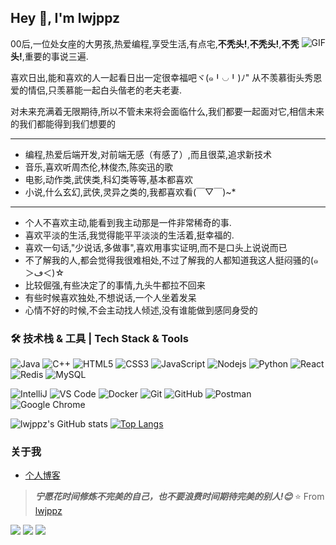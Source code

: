 ## Hey 👋, I'm lwjppz

<img align="right" alt="GIF" src="https://raw.githubusercontent.com/JoeyBling/JoeyBling/master/pic/pusheencode.gif" />

00后,一位处女座的大男孩,热爱编程,享受生活,有点宅,**不秃头!**,**不秃头!**,**不秃头!**,重要的事说三遍.


喜欢日出,能和喜欢的人一起看日出一定很幸福吧ヾ(๑╹◡╹)ﾉ"
从不羡慕街头秀恩爱的情侣,只羡慕能一起白头偕老的老夫老妻.

对未来充满着无限期待,所以不管未来将会面临什么,我们都要一起面对它,相信未来的我们都能得到我们想要的

---

* 编程,热爱后端开发,对前端无感（有感了）,而且很菜,追求新技术
* 音乐,喜欢听周杰伦,林俊杰,陈奕迅的歌
* 电影,动作类,武侠类,科幻类等等,基本都喜欢
* 小说,什么玄幻,武侠,灵异之类的,我都喜欢看(￣▽￣)~*

---

* 个人不喜欢主动,能看到我主动那是一件非常稀奇的事.
* 喜欢平淡的生活,我觉得能平平淡淡的生活着,挺幸福的.
* 喜欢一句话,"少说话,多做事",喜欢用事实证明,而不是口头上说说而已
* 不了解我的人,都会觉得我很难相处,不过了解我的人都知道我这人挺闷骚的(๑＞ڡ＜)☆
* 比较倔强,有些决定了的事情,九头牛都拉不回来
* 有些时候喜欢独处,不想说话,一个人坐着发呆
* 心情不好的时候,不会主动找人倾述,没有谁能做到感同身受的

### 🛠 技术栈 & 工具 | Tech Stack & Tools
![Java](https://img.shields.io/badge/-java-E34A86?style=flat-square&logo=java)
![C++](https://img.shields.io/badge/-C++-00599C?style=flat-square&logo=c)
![HTML5](https://img.shields.io/badge/-HTML5-E34F26?style=flat-square&logo=html5&logoColor=white)
![CSS3](https://img.shields.io/badge/-CSS3-1572B6?style=flat-square&logo=css3)
![JavaScript](https://img.shields.io/badge/-JavaScript-black?style=flat-square&logo=javascript)
![Nodejs](https://img.shields.io/badge/-Nodejs-black?style=flat-square&logo=Node.js)
![Python](https://img.shields.io/badge/-Python-black?style=flat-square&logo=Python)
![React](https://img.shields.io/badge/-React-black?style=flat-square&logo=react)
![Redis](https://img.shields.io/badge/-Redis-black?style=flat-square&logo=Redis)
![MySQL](https://img.shields.io/badge/-MySQL-black?style=flat-square&logo=mysql)

![IntelliJ](https://img.shields.io/badge/-IntelliJ%20IDEA-black?style=flat-square&logo=jetbrains)
![VS Code](https://img.shields.io/badge/-VS%20Code-007ACC?style=flat-square&logo=visual-studio-code)
![Docker](https://img.shields.io/badge/-Docker-black?style=flat-square&logo=docker)
![Git](https://img.shields.io/badge/-Git-black?style=flat-square&logo=git)
![GitHub](https://img.shields.io/badge/-GitHub-181717?style=flat-square&logo=github)
![Postman](https://img.shields.io/badge/Postman-black?style=flat-square&logo=postman)
![Google Chrome](https://img.shields.io/badge/Chrome-black?style=flat-square&logo=google-chrome)


![lwjppz's GitHub stats](https://github-readme-stats.vercel.app/api?username=Bursteretion&count_private=true&show_icons=true&theme=cobalt&include_all_commits=true)
[![Top Langs](https://github-readme-stats.vercel.app/api/top-langs/?username=Bursteretion&hide=javascript,html&layout=compact)](https://github.com/anuraghazra/github-readme-stats)


### 关于我
- [个人博客](https://www.lwjppz.cn/)

> ***宁愿花时间修炼不完美的自己，也不要浪费时间期待完美的别人!😊***
⭐️ From [lwjppz](https://github.com/Bursteretion)

![](https://visitor-badge.glitch.me/badge?page_id=CasterWx.readme)
![](https://img.shields.io/badge/-Nintendo%20Switch-e60012?style=flat-square&logo=nintendo%20switch&logoColor=ffffff)
[![](https://img.shields.io/badge/Steam-171a21?style=flat-square&logo=steam&logoColor=ffffff)](https://steamcommunity.com/id/antzuhl)
